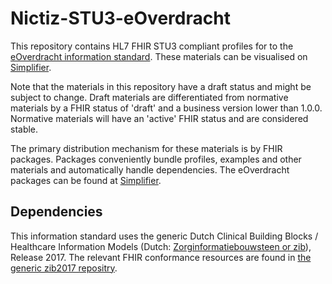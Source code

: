# Nictiz-STU3-eOverdracht

This repository contains HL7 FHIR STU3 compliant profiles for to the [eOverdracht information standard](https://informatiestandaarden.nictiz.nl/wiki/vpk:Landingspagina_eOverdracht). These materials can be visualised on [Simplifier](https://simplifier.net/nictiz-stu3-eoverdracht).

Note that the materials in this repository have a draft status and might be subject to change. Draft materials are differentiated from normative materials by a FHIR status of 'draft' and a business version lower than 1.0.0. Normative materials will have an 'active' FHIR status and are considered stable.

The primary distribution mechanism for these materials is by FHIR packages. Packages conveniently bundle profiles, examples and other materials and automatically handle dependencies. The eOverdracht packages can be found at [Simplifier](https://simplifier.net/Nictiz-STU3-eOverdracht/~packages).

## Dependencies

This information standard uses the generic Dutch Clinical Building Blocks / Healthcare Information Models (Dutch: [Zorginformatiebouwsteen or zib](https://zibs.nl/wiki/Zorginformatiebouwstenen)), Release 2017. The relevant FHIR conformance resources are found in [the generic zib2017 repositry](https://github.com/Nictiz/Nictiz-STU3-Zib2017).
